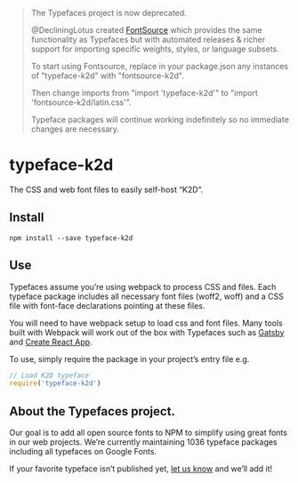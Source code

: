 >The Typefaces project is now deprecated.
>
>@DecliningLotus created
[FontSource](https://github.com/fontsource/fontsource) which provides the
same functionality as Typefaces but with automated releases & richer
support for importing specific weights, styles, or language subsets.
>
>To start using Fontsource, replace in your package.json any instances of
"typeface-k2d" with "fontsource-k2d".
>
> Then change imports from "import 'typeface-k2d'" to "import 'fontsource-k2d/latin.css'".
>
>Typeface packages will continue working indefinitely so no immediate
>changes are necessary.

# typeface-k2d

The CSS and web font files to easily self-host “K2D”.

## Install

`npm install --save typeface-k2d`

## Use

Typefaces assume you’re using webpack to process CSS and files. Each typeface
package includes all necessary font files (woff2, woff) and a CSS file with
font-face declarations pointing at these files.

You will need to have webpack setup to load css and font files. Many tools built
with Webpack will work out of the box with Typefaces such as [Gatsby](https://github.com/gatsbyjs/gatsby)
and [Create React App](https://github.com/facebookincubator/create-react-app).

To use, simply require the package in your project’s entry file e.g.

```javascript
// Load K2D typeface
require('typeface-k2d')
```

## About the Typefaces project.

Our goal is to add all open source fonts to NPM to simplify using great fonts in
our web projects. We’re currently maintaining 1036 typeface packages
including all typefaces on Google Fonts.

If your favorite typeface isn’t published yet, [let us know](https://github.com/KyleAMathews/typefaces)
and we’ll add it!
